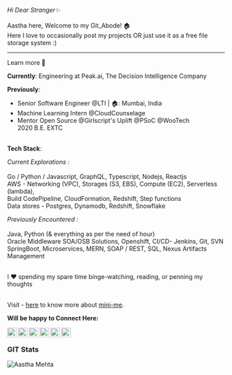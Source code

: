 
_Hi Dear Stranger✨_  <br><br>
Aastha here, Welcome to my Git_Abode! 🏠<br>
Here I love to occasionally post my projects OR just use it as a free file storage system :) <br>
<hr>

Learn more 💬

**Currently**: Engineering at Peak.ai, The Decision Intelligence Company

**Previously**: 
- Senior Software Engineer @LTI | 🏠: Mumbai, India 
- Machine Learning Intern @CloudCounselage 
- Mentor Open Source @Girlscript's Uplift @PSoC @WooTech <br> 2020 B.E. EXTC<br><br>

**Tech Stack**: 
<br>

_Current Explorations :_ <br><br>
Go / Python / Javascript, GraphQL, Typescript, Nodejs, Reactjs <br> 
AWS - Networking (VPC), Storages (S3, EBS), Compute (EC2), Serverless (lambda), <br>
Build CodePipeline, CloudFormation, Redshift, Step functions <br>
Data stores - Postgres, Dynamodb, Redshift, Snowflake <br>

_Previously Encountered :_ <br><br>
Java, Python (& everything as per the need of hour) <br> 
Oracle Middleware SOA/OSB Solutions, Openshift, CI/CD- Jenkins, Git, SVN <br>
SpringBoot, Microservices, MERN, SOAP / REST, SQL, Nexus Artifacts Management <br><br>

I :heart: spending my spare time binge-watching, reading, or penning my thoughts <br><br>

Visit - [here](https://medium.com/@aasthatecho/first-blogger-blog-faqs-about-me-d4b54ca9268b) to know more about [mini-me]().<br>

**Will be happy to Connect Here:**

<a href="https://linkedin.com/in/AasthaMehtaTech">
  <img align="left" alt="Aastha's Linkdein" width="22px" src="https://cdn.jsdelivr.net/npm/simple-icons@v3/icons/linkedin.svg" />
</a>
<a href="https://github.com/AasthaMehtaTech">
  <img align="left" alt="Aastha's Github" width="22px" src="https://cdn.jsdelivr.net/npm/simple-icons@v3/icons/github.svg" />
</a>
<a href="https://medium.com/@aasthatecho/">
<img align="left" alt="Aastha's Medium" width="22px" src="https://cdn.jsdelivr.net/npm/simple-icons@v3/icons/medium.svg" />
</a>
<a href="https://t.me/AasthaMe">
  <img align="left" alt="Aastha's Telegram" width="22px" src="https://cdn.jsdelivr.net/npm/simple-icons@v3/icons/telegram.svg" />
</a>
<a href="https://www.instagram.com/aastha_mehta_/">
  <img align="left" alt="Aastha's Instagram" width="22px" src="https://cdn.jsdelivr.net/npm/simple-icons@v3/icons/instagram.svg" />
</a>
<a href="https://www.quora.com/profile/Aastha-Mehta-11">
  <img align="left" alt="Aastha's Facebook" width="22px" src="https://cdn.jsdelivr.net/npm/simple-icons@v3/icons/quora.svg" />
</a><br>

### GIT Stats
<img align="left" src="https://github-readme-stats.vercel.app/api/top-langs/?username=AasthaMehtaTech&layout=compact&hide=html&theme=radical" alt="Aastha Mehta" />

<!--- 
<img align="left" src="https://github-readme-stats.vercel.app/api?username=AasthaMehtaTech&show_icons=true&theme=radical" alt="Aastha Mehta" />
--->
<br>
